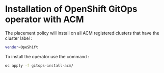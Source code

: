 # Installation of OpenShift GitOps operator with ACM

The placement policy will install on all ACM registered clusters that have the cluster label :

````bash
vendor=OpeShift
````

To install the operator use the command : 

````bash
oc apply -f gitops-install-acm/
````